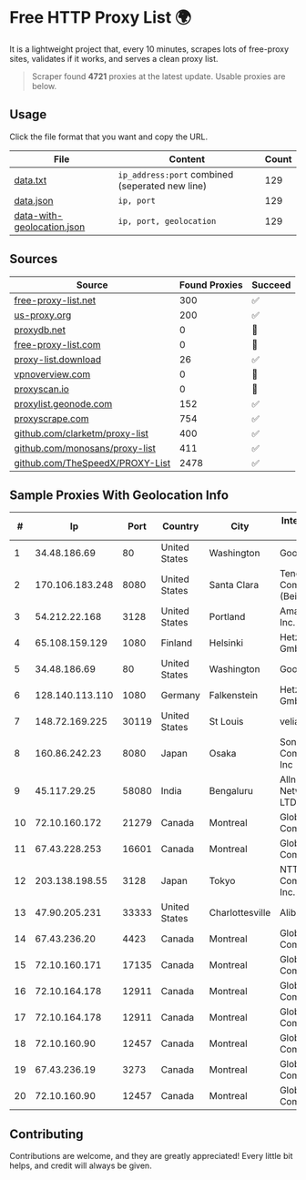 
# Free HTTP Proxy List 🌍

It is a lightweight project that, every 10 minutes, scrapes lots of free-proxy sites, validates if it works, and serves a clean proxy list.


> Scraper found **4721** proxies at the latest update. Usable proxies are below.

## Usage

Click the file format that you want and copy the URL.


|File|Content|Count|
|----|-------|-----|
|[data.txt](https://raw.githubusercontent.com/themiralay/Proxy-List-World/master/data.txt)|`ip_address:port` combined (seperated new line)|129|
|[data.json](https://raw.githubusercontent.com/themiralay/Proxy-List-World/master/data.json)|`ip, port`|129|
|[data-with-geolocation.json](https://raw.githubusercontent.com/themiralay/Proxy-List-World/master/data-with-geolocation.json)|`ip, port, geolocation`|129|

## Sources

|Source|Found Proxies|Succeed|
|------|-------------|-------|
|[free-proxy-list.net](https://free-proxy-list.net)|300|✅|
|[us-proxy.org](https://www.us-proxy.org)|200|✅|
|[proxydb.net](http://proxydb.net)|0|🚫|
|[free-proxy-list.com](https://free-proxy-list.com/?page=&port=&type%5B%5D=http&type%5B%5D=https&up_time=0&search=Search)|0|🚫|
|[proxy-list.download](https://www.proxy-list.download/HTTP)|26|✅|
|[vpnoverview.com](https://vpnoverview.com/privacy/anonymous-browsing/free-proxy-servers)|0|🚫|
|[proxyscan.io](https://www.proxyscan.io)|0|🚫|
|[proxylist.geonode.com](https://proxylist.geonode.com/api/proxy-list?limit=300&page=1&sort_by=lastChecked&sort_type=desc&protocols=http,https)|152|✅|
|[proxyscrape.com](https://api.proxyscrape.com/v2/?request=displayproxies&protocol=http&timeout=10000&country=all&ssl=all&anonymity=all)|754|✅|
|[github.com/clarketm/proxy-list](https://raw.githubusercontent.com/clarketm/proxy-list/master/proxy-list-raw.txt)|400|✅|
|[github.com/monosans/proxy-list](https://raw.githubusercontent.com/monosans/proxy-list/main/proxies/http.txt)|411|✅|
|[github.com/TheSpeedX/PROXY-List](https://raw.githubusercontent.com/TheSpeedX/PROXY-List/master/http.txt)|2478|✅|


## Sample Proxies With Geolocation Info

|#|Ip|Port|Country|City|Internet Service Provider|
|-|--|----|-------|----|-------------------------|
|1|34.48.186.69|80|United States|Washington|Google LLC|
|2|170.106.183.248|8080|United States|Santa Clara|Tencent Cloud Computing (Beijing) Co|
|3|54.212.22.168|3128|United States|Portland|Amazon.com, Inc.|
|4|65.108.159.129|1080|Finland|Helsinki|Hetzner Online GmbH|
|5|34.48.186.69|80|United States|Washington|Google LLC|
|6|128.140.113.110|1080|Germany|Falkenstein|Hetzner Online GmbH|
|7|148.72.169.225|30119|United States|St Louis|velia.net|
|8|160.86.242.23|8080|Japan|Osaka|Sony Network Communications Inc|
|9|45.117.29.25|58080|India|Bengaluru|Allnet Broadband Network PVT LTD|
|10|72.10.160.172|21279|Canada|Montreal|GloboTech Communications|
|11|67.43.228.253|16601|Canada|Montreal|GloboTech Communications|
|12|203.138.198.55|3128|Japan|Tokyo|NTT PC Communications, Inc.|
|13|47.90.205.231|33333|United States|Charlottesville|Alibaba.com LLC|
|14|67.43.236.20|4423|Canada|Montreal|GloboTech Communications|
|15|72.10.160.171|17135|Canada|Montreal|GloboTech Communications|
|16|72.10.164.178|12911|Canada|Montreal|GloboTech Communications|
|17|72.10.164.178|12911|Canada|Montreal|GloboTech Communications|
|18|72.10.160.90|12457|Canada|Montreal|GloboTech Communications|
|19|67.43.236.19|3273|Canada|Montreal|GloboTech Communications|
|20|72.10.160.90|12457|Canada|Montreal|GloboTech Communications|



## Contributing

Contributions are welcome, and they are greatly appreciated! Every
little bit helps, and credit will always be given.

